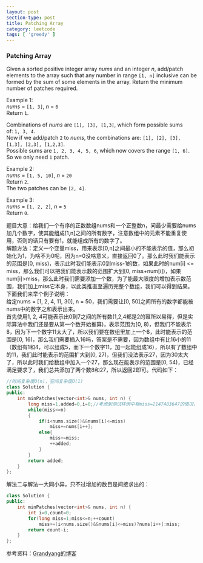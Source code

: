 ```yaml
---
layout: post
section-type: post
title: Patching Array
category: leetcode
tags: [ 'greedy' ]
---
```



### Patching Array    
  
<p>Given a sorted positive integer array&nbsp;<em>nums</em>&nbsp;and an integer&nbsp;<em>n</em>, add/patch elements to the array such that any number in range&nbsp;<code>[1, n]</code>&nbsp;inclusive can be formed by the sum of some elements in the array. Return the minimum number of patches required.</p>
<p>Example 1:<br /><em>nums</em>&nbsp;=&nbsp;<code>[1, 3]</code>,&nbsp;<em>n</em>&nbsp;=&nbsp;<code>6</code><br />Return&nbsp;<code>1</code>.</p>
<p>Combinations of&nbsp;<em>nums</em>&nbsp;are&nbsp;<code>[1], [3], [1,3]</code>, which form possible sums of:&nbsp;<code>1, 3, 4</code>.<br />Now if we add/patch&nbsp;<code>2</code>&nbsp;to&nbsp;<em>nums</em>, the combinations are:&nbsp;<code>[1], [2], [3], [1,3], [2,3], [1,2,3]</code>.<br />Possible sums are&nbsp;<code>1, 2, 3, 4, 5, 6</code>, which now covers the range&nbsp;<code>[1, 6]</code>.<br />So we only need&nbsp;<code>1</code>&nbsp;patch.</p>
<p>Example 2:<br /><em>nums</em>&nbsp;=&nbsp;<code>[1, 5, 10]</code>,&nbsp;<em>n</em>&nbsp;=&nbsp;<code>20</code><br />Return&nbsp;<code>2</code>.<br />The two patches can be&nbsp;<code>[2, 4]</code>.</p>
<p>Example 3:<br /><em>nums</em>&nbsp;=&nbsp;<code>[1, 2, 2]</code>,&nbsp;<em>n</em>&nbsp;=&nbsp;<code>5</code><br />Return&nbsp;<code>0</code>.</p>  
  
题目大意：给我们一个有序的正数数组nums和一个正整数n，问最少需要给nums加几个数字，使其能组成[1,n]之间的所有数字，注意数组中的元素不能重复使用，否则的话只有要有1，就能组成所有的数字了。  
解题方法：定义一个变量miss，用来表示[0,n]之间最小的不能表示的值，那么初始化为1，为啥不为0呢，因为n=0没啥意义，直接返回0了。那么此时我们能表示的范围是[0, miss)，表示此时我们能表示0到miss-1的数，如果此时的num[i] <= miss，那么我们可以把我们能表示数的范围扩大到[0, miss+num[i])，如果num[i]>miss，那么此时我们需要添加一个数，为了能最大限度的增加表示数范围，我们加上miss它本身，以此类推直至遍历完整个数组，我们可以得到结果。下面我们来举个例子说明：  
给定nums = [1, 2, 4, 11, 30], n = 50，我们需要让[0, 50]之间所有的数字都能被nums中的数字之和表示出来。  
首先使用1, 2, 4可能表示出0到7之间的所有数(1,2,4都是2的幂所以易得，但是实际算法中我们还是要从第一个数开始推算)，表示范围为[0, 8)，但我们不能表示8，因为下一个数字11太大了，所以我们要在数组里加上一个8，此时能表示的范围是[0, 16)，那么我们需要插入16吗，答案是不需要，因为数组中有比16小的11（数组有1和4，可以组成5，而下一个数字11，加一起能组成16），所以有了数组中的11，我们此时能表示的范围扩大到[0, 27)，但我们没法表示27，因为30太大了，所以此时我们给数组中加入一个27，那么现在能表示的范围是[0, 54)，已经满足要求了，我们总共添加了两个数8和27，所以返回2即可。代码如下：  

```cpp
//时间复杂度O(n)，空间复杂度O(1)
class Solution {
public:
    int minPatches(vector<int>& nums, int n) {
        long miss=1,added=0,i=0;//考虑到测试样例中有miss=2147483647的情况，如用int会溢出
        while(miss<=n)
        {
            if(i<nums.size()&&nums[i]<=miss)
                miss+=nums[i++];
            else{
                miss+=miss;
                ++added;
            }
        }
        return added;
    }
};
```  

解法二与解法一大同小异，只不过增加的数目是间接求出的：  

```cpp
class Solution {
public:
    int minPatches(vector<int>& nums, int n) {
        int i=0,count=0;
        for(long miss=1;miss<=n;++count)
            miss+=(i<nums.size()&&nums[i]<=miss)?nums[i++]:miss;
        return count-i;
    }
};
``` 

参考资料：[Grandyang的博客](http://www.cnblogs.com/grandyang/p/5165821.html)